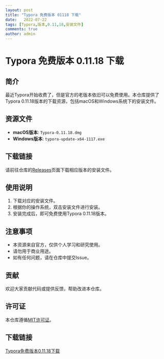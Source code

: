 ```yaml
---
layout: post
title: "Typora 免费版本 01118 下载"
date:   2022-07-22
tags: [Typora,版本,0.11,18,安装文件]
comments: true
author: admin
---
```

# Typora 免费版本 0.11.18 下载

## 简介
最近Typora开始收费了，但是官方的老版本依旧可以免费使用。本仓库提供了Typora 0.11.18版本的下载资源，包括macOS和Windows系统下的安装文件。

## 资源文件
- **macOS版本**: `Typora-0.11.18.dmg`
- **Windows版本**: `typora-update-x64-1117.exe`

## 下载链接
请前往仓库的[Releases](https://github.com/your-repo-name/releases)页面下载相应版本的安装文件。

## 使用说明
1. 下载对应的安装文件。
2. 根据你的操作系统，双击安装文件进行安装。
3. 安装完成后，即可免费使用Typora 0.11.18版本。

## 注意事项
- 本资源来自官方，仅供个人学习和研究使用。
- 请勿用于商业用途。
- 如有任何问题，请在仓库中提交Issue。

## 贡献
欢迎大家贡献代码或提供反馈，帮助改进本仓库。

## 许可证
本仓库遵循[MIT许可证](LICENSE)。

## 下载链接

[Typora免费版本0.11.18下载](https://pan.quark.cn/s/9980f724c156)